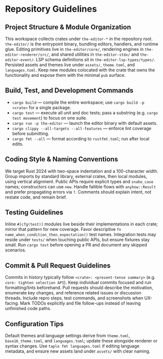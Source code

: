 # Repository Guidelines

## Project Structure & Module Organization
This workspace collects crates under `the-editor-*` in the repository root. `the-editor/` is the entrypoint binary, bundling editors, handlers, and runtime glue. Editing primitives live in `the-editor/core/`, rendering engines in `the-editor-renderer/src/`, and shared utilities in `the-editor-stdx/` and `the-editor-event/`. LSP schema definitions sit in `the-editor-lsp-types/types/`. Persisted assets and themes live under `assets/`, `theme.toml`, and `languages.toml`. Keep new modules colocated with the crate that owns the functionality and expose them with the minimal `pub` surface.

## Build, Test, and Development Commands
- `cargo build` — compile the entire workspace; use `cargo build -p <crate>` for a single package.
- `cargo test` — execute all unit and doc tests; pass a substring (e.g. `cargo test movement`) to focus on one suite.
- `cargo run -p the-editor` — launch the editor binary with default assets.
- `cargo clippy --all-targets --all-features` — enforce lint coverage before submitting.
- `cargo fmt --all` — format according to `rustfmt.toml`; run after local edits.

## Coding Style & Naming Conventions
We target Rust 2024 with two-space indentation and a 100-character width. Group imports by standard library, external crates, then local modules, using vertical alignment. Public APIs require explicit types and `snake_case` names; constructors can use `new`. Handle fallible flows with `anyhow::Result` and prefer propagating errors via `?`. Comments should explain intent, not restate code, and remain brief.

## Testing Guidelines
Inline `#[cfg(test)]` modules live beside their implementations in each crate; mirror that pattern for new coverage. Favor descriptive `fn name_when_condition_then_expectation()` test names. Integration tests may reside under `tests/` when touching public APIs, but ensure fixtures stay small. Run `cargo test` before opening a PR and document any skipped scenarios.

## Commit & Pull Request Guidelines
Commits in history typically follow `<crate>: <present-tense summary>` (e.g. `core: tighten selection API`). Keep individual commits focused and run formatting/lints beforehand. Pull requests should describe the motivation, enumerate key changes, and reference related issues or discussion threads. Include repro steps, test commands, and screenshots when UX-facing. Mark TODOs explicitly and file follow-ups instead of leaving unfinished code paths.

## Configuration Tips
Default themes and language settings derive from `theme.toml`, `base16_theme.toml`, and `languages.toml`; update these alongside renderer or syntax changes. Use `taplo fmt languages.toml` if editing language metadata, and ensure new assets land under `assets/` with clear naming.
